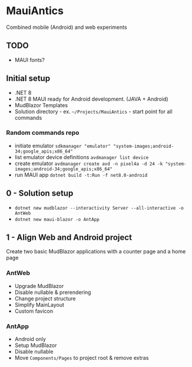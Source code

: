 # MauiAntics

Combined mobile (Android) and web experiments

## TODO
- MAUI fonts?

## Initial setup
- .NET 8
- .NET 8 MAUI ready for Android development. (JAVA + Android)
- MudBlazor Templates
- Solution directory - ex. `~/Projects/MauiAntics` - start point for all commands

### Random commands repo
- initiate emulator `sdkmanager "emulator" "system-images;android-34;google_apis;x86_64"`
- list emulator device definitions `avdmanager list device`
- create emulator `avdmanager create avd -n pixel4a -d 24 -k "system-images;android-34;google_apis;x86_64"`
- run MAUI app `dotnet build -t:Run -f net8.0-android`

## 0 - Solution setup
- `dotnet new mudblazor --interactivity Server --all-interactive -o AntWeb`
- `dotnet new maui-blazor -o AntApp`

## 1 - Align Web and Android project
Create two basic MudBlazor applications with a counter page and a home page

### AntWeb
- Upgrade MudBlazor
- Disable nullable & prerendering
- Change project structure
- Simplify MainLayout
- Custom favicon

### AntApp
- Android only
- Setup MudBlazor
- Disable nullable
- Move `Components/Pages` to project root & remove extras
